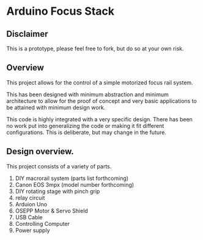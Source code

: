 # Arduino Focus Stack

## Disclaimer
This is a prototype, please feel free to fork, but do so at your own risk.

## Overview
This project allows for the control of a simple motorized focus rail system.

This has been designed with minimum abstraction and minimum architecture to allow for the proof of concept and very basic applications to be attained with minimum design work.

This code is highly integrated with a very specific design.  There has been no work put into generalizing the code or making it fit different configurations.  This is deliberate, but may change in the future.

## Design overview.
This project consists of a variety of parts.

1. DIY macrorail system (parts list forthcoming)
2. Canon EOS 3mpx (model number forthcoming)
3. DIY rotating stage with pinch grip
4. relay circuit
5. Arduion Uno
6. OSEPP Motor & Servo Shield
7. USB Cable
8. Controlling Computer
9. Power supply
